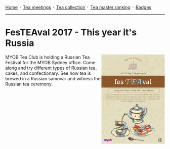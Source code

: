 [Home](./README.md) ᛫ [Tea meetings](./MEETINGS.md) ᛫ [Tea collection](./COLLECTION.md) ᛫ [Tea master ranking](./RANKING.md) ᛫ [Badges](./BADGES.md)

-----

# FesTEAval 2017 - This year it's Russia

<img align="right" width="200" src="./images/festeaval.png">

MYOB Tea Club is holding a Russian Tea Festival for the MYOB Sydney office.
Come along and try different types of Russian tea, cakes, and confectionary.
See how tea is brewed in a Russian samovar and witness the Russian tea ceremony.
